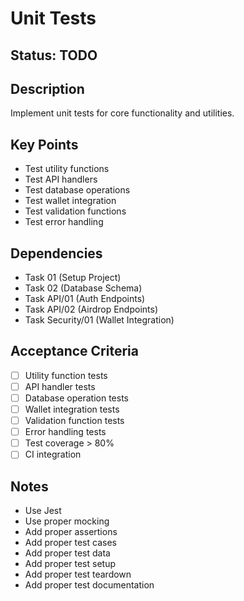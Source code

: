# Unit Tests

## Status: TODO

## Description
Implement unit tests for core functionality and utilities.

## Key Points
- Test utility functions
- Test API handlers
- Test database operations
- Test wallet integration
- Test validation functions
- Test error handling

## Dependencies
- Task 01 (Setup Project)
- Task 02 (Database Schema)
- Task API/01 (Auth Endpoints)
- Task API/02 (Airdrop Endpoints)
- Task Security/01 (Wallet Integration)

## Acceptance Criteria
- [ ] Utility function tests
- [ ] API handler tests
- [ ] Database operation tests
- [ ] Wallet integration tests
- [ ] Validation function tests
- [ ] Error handling tests
- [ ] Test coverage > 80%
- [ ] CI integration

## Notes
- Use Jest
- Use proper mocking
- Add proper assertions
- Add proper test cases
- Add proper test data
- Add proper test setup
- Add proper test teardown
- Add proper test documentation 
